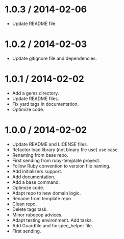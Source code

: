 
1.0.3 / 2014-02-06
==================

 * Update README file.

1.0.2 / 2014-02-03
==================

 * Update gitignore file and dependencies.

1.0.1 / 2014-02-02
==================

 * Add a gems directory.
 * Update README files.
 * Fix yard tags in documentation.
 * Optimize code.

1.0.0 / 2014-02-02
==================

 * Update README and LICENSE files.
 * Refactor load library (not binary file use) use case.
 * Renaming from base repo.
 * First sending from ruby-template proyect.
 * Follow Ruby convention to version file naming.
 * Add initializers support.
 * Add documentation.
 * Add a base command.
 * Optimize code.
 * Adapt repo to new domain logic.
 * Rename from template repo
 * Clean repo.
 * Delete tags task.
 * Minor rubocop advices.
 * Adapt testing environment.
   Add tasks.
 * Add Guardfile and fix spec_helper file.
 * First sending.
